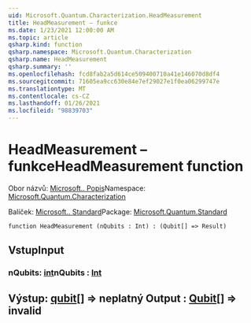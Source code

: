 ```yaml
---
uid: Microsoft.Quantum.Characterization.HeadMeasurement
title: HeadMeasurement – funkce
ms.date: 1/23/2021 12:00:00 AM
ms.topic: article
qsharp.kind: function
qsharp.namespace: Microsoft.Quantum.Characterization
qsharp.name: HeadMeasurement
qsharp.summary: ''
ms.openlocfilehash: fcd8fab2a5d614ce509400710a41e146070d8df4
ms.sourcegitcommit: 71605ea9cc630e84e7ef29027e1f0ea06299747e
ms.translationtype: MT
ms.contentlocale: cs-CZ
ms.lasthandoff: 01/26/2021
ms.locfileid: "98839703"
---
```

# <a name="headmeasurement-function"></a><span data-ttu-id="5ddb2-102">HeadMeasurement – funkce</span><span class="sxs-lookup"><span data-stu-id="5ddb2-102">HeadMeasurement function</span></span>

<span data-ttu-id="5ddb2-103">Obor názvů: [Microsoft.. Popis](xref:Microsoft.Quantum.Characterization)</span><span class="sxs-lookup"><span data-stu-id="5ddb2-103">Namespace: [Microsoft.Quantum.Characterization](xref:Microsoft.Quantum.Characterization)</span></span>

<span data-ttu-id="5ddb2-104">Balíček: [Microsoft.. Standard](https://nuget.org/packages/Microsoft.Quantum.Standard)</span><span class="sxs-lookup"><span data-stu-id="5ddb2-104">Package: [Microsoft.Quantum.Standard](https://nuget.org/packages/Microsoft.Quantum.Standard)</span></span>




```qsharp
function HeadMeasurement (nQubits : Int) : (Qubit[] => Result)
```


## <a name="input"></a><span data-ttu-id="5ddb2-105">Vstup</span><span class="sxs-lookup"><span data-stu-id="5ddb2-105">Input</span></span>

### <a name="nqubits--int"></a><span data-ttu-id="5ddb2-106">nQubits: [int](xref:microsoft.quantum.lang-ref.int)</span><span class="sxs-lookup"><span data-stu-id="5ddb2-106">nQubits : [Int](xref:microsoft.quantum.lang-ref.int)</span></span>





## <a name="output--qubit--__invalidresult__"></a><span data-ttu-id="5ddb2-107">Výstup: [qubit](xref:microsoft.quantum.lang-ref.qubit)[] => __neplatný <Result>__</span><span class="sxs-lookup"><span data-stu-id="5ddb2-107">Output : [Qubit](xref:microsoft.quantum.lang-ref.qubit)[] => __invalid<Result>__</span></span> 

